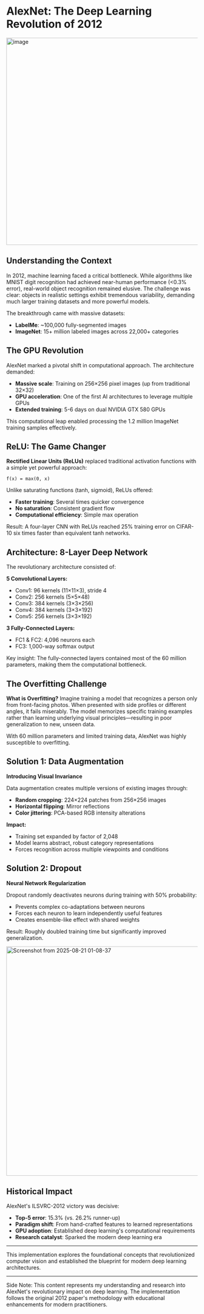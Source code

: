 # AlexNet: The Deep Learning Revolution of 2012
<img width="1475" height="545" alt="image" src="https://github.com/user-attachments/assets/0f1218fb-fdc2-4183-82aa-d1e95999e789" />

## Understanding the Context

In 2012, machine learning faced a critical bottleneck. While algorithms like MNIST digit recognition had achieved near-human performance (<0.3% error), real-world object recognition remained elusive. The challenge was clear: objects in realistic settings exhibit tremendous variability, demanding much larger training datasets and more powerful models.

The breakthrough came with massive datasets:
- **LabelMe**: ~100,000 fully-segmented images
- **ImageNet**: 15+ million labeled images across 22,000+ categories

## The GPU Revolution

AlexNet marked a pivotal shift in computational approach. The architecture demanded:
- **Massive scale**: Training on 256×256 pixel images (up from traditional 32×32)
- **GPU acceleration**: One of the first AI architectures to leverage multiple GPUs
- **Extended training**: 5-6 days on dual NVIDIA GTX 580 GPUs

This computational leap enabled processing the 1.2 million ImageNet training samples effectively.

## ReLU: The Game Changer

**Rectified Linear Units (ReLUs)** replaced traditional activation functions with a simple yet powerful approach:

```
f(x) = max(0, x)
```
  
Unlike saturating functions (tanh, sigmoid), ReLUs offered:
- **Faster training**: Several times quicker convergence
- **No saturation**: Consistent gradient flow
- **Computational efficiency**: Simple max operation

Result: A four-layer CNN with ReLUs reached 25% training error on CIFAR-10 six times faster than equivalent tanh networks.

## Architecture: 8-Layer Deep Network

The revolutionary architecture consisted of:

**5 Convolutional Layers:**
- Conv1: 96 kernels (11×11×3), stride 4
- Conv2: 256 kernels (5×5×48)
- Conv3: 384 kernels (3×3×256)
- Conv4: 384 kernels (3×3×192) 
- Conv5: 256 kernels (3×3×192)

**3 Fully-Connected Layers:**
- FC1 & FC2: 4,096 neurons each
- FC3: 1,000-way softmax output

Key insight: The fully-connected layers contained most of the 60 million parameters, making them the computational bottleneck.

## The Overfitting Challenge

**What is Overfitting?**
Imagine training a model that recognizes a person only from front-facing photos. When presented with side profiles or different angles, it fails miserably. The model memorizes specific training examples rather than learning underlying visual principles—resulting in poor generalization to new, unseen data.

With 60 million parameters and limited training data, AlexNet was highly susceptible to overfitting.

## Solution 1: Data Augmentation

**Introducing Visual Invariance**

Data augmentation creates multiple versions of existing images through:
- **Random cropping**: 224×224 patches from 256×256 images
- **Horizontal flipping**: Mirror reflections
- **Color jittering**: PCA-based RGB intensity alterations

**Impact:**
- Training set expanded by factor of 2,048
- Model learns abstract, robust category representations
- Forces recognition across multiple viewpoints and conditions

## Solution 2: Dropout

**Neural Network Regularization**

Dropout randomly deactivates neurons during training with 50% probability:
- Prevents complex co-adaptations between neurons
- Forces each neuron to learn independently useful features
- Creates ensemble-like effect with shared weights

Result: Roughly doubled training time but significantly improved generalization.

<img width="890" height="603" alt="Screenshot from 2025-08-21 01-08-37" src="https://github.com/user-attachments/assets/e472e35f-2134-4612-9e62-32300cbe1823" />

## Historical Impact

AlexNet's ILSVRC-2012 victory was decisive:
- **Top-5 error**: 15.3% (vs. 26.2% runner-up)
- **Paradigm shift**: From hand-crafted features to learned representations  
- **GPU adoption**: Established deep learning's computational requirements
- **Research catalyst**: Sparked the modern deep learning era

---

This implementation explores the foundational concepts that revolutionized computer vision and established the blueprint for modern deep learning architectures.

---

Side Note: This content represents my understanding and research into AlexNet's revolutionary impact on deep learning. The implementation follows the original 2012 paper's methodology with educational enhancements for modern practitioners.
